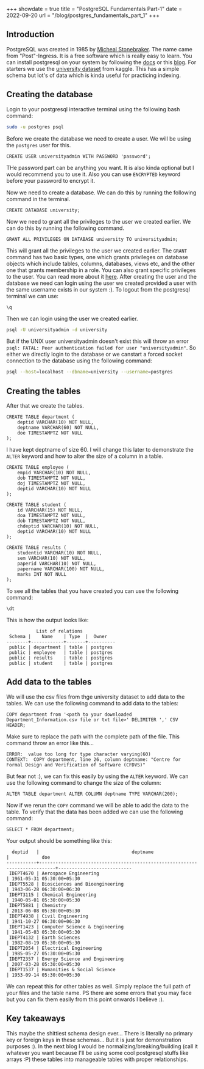 +++
showdate = true
title = "PostgreSQL Fundamentals Part-1"
date = 2022-09-20
url = "/blog/postgres_fundamentals_part_1"
+++

## Introduction

PostgreSQL was created in 1985 by [Micheal Stonebraker](https://en.wikipedia.org/wiki/Michael_Stonebraker). The name came from "Post"-Ingress. It is a free software which is really easy to learn. 
You can install postgresql on your system by following the [docs](https://www.postgresql.org/download/) or this [blog](https://www.digitalocean.com/community/tutorials/how-to-install-postgresql-on-ubuntu-20-04-quickstart).
For starters we use the [university dataset](https://www.kaggle.com/datasets/ananta/student-performance-dataset?select=Department_Information.csv) from kaggle. This has a simple schema but lot's of data which is kinda useful for practicing indexing.

## Creating the database
Login to your postgresql interactive terminal using the following bash command:
```bash
sudo -u postgres psql
``` 
Before we create the database we need to create a user. We will be using the `postgres` user for this. 
```postgresql
CREATE USER universityadmin WITH PASSWORD 'password';
```
THe password part can be anything you want. It is also kinda optional but I would recommend you to use it. Also you can use ```ENCRYPTED``` keyword before your password to encrypt it.

Now we need to create a database. We can do this by running the following command in the terminal.
```postgresql
CREATE DATABASE university;
```
Now we need to grant all the privileges to the user we created earlier. We can do this by running the following command.
```postgresql
GRANT ALL PRIVILEGES ON DATABASE university TO universityadmin;
```
This will grant all the privileges to the user we created earlier. The `GRANT` command has two basic types, one which grants privileges on database objects which include tables, columns, databases, views etc, and the other one that grants membership in a role. You can also grant specific privileges to the user. You can read more about it [here](https://www.postgresql.org/docs/current/sql-grant.html). 
After creating the user and the database we need can login using the user we created provided a user with the same username exists in our system :). To logout from the postgresql terminal we can use:
```postgresql
\q
```
Then we can login using the user we created earlier.
```bash
psql -U universityadmin -d university
```
But if the UNIX user universityadmin doesn't exist this will throw an error `psql: FATAL: Peer authentication failed for user "universityadmin"`. So either we directly login to the database or we canstart a forced socket connection to the database using the following command: 
```bash
psql --host=localhost --dbname=university --username=postgres
```

## Creating the tables
After that we create the tables.
```postgresql
CREATE TABLE department (
    deptid VARCHAR(10) NOT NULL,
    deptname VARCHAR(60) NOT NULL,
    doe TIMESTAMPTZ NOT NULL
);
```
I have kept deptname of size 60. I will change this later to demonstrate the `ALTER` keyword and how to alter the size of a column in a table.  
```postgresql
CREATE TABLE employee (
    empid VARCHAR(10) NOT NULL,
    dob TIMESTAMPTZ NOT NULL,
    doj TIMESTAMPTZ NOT NULL,
    deptid VARCHAR(10) NOT NULL
);
```
    
```postgresql
CREATE TABLE student (
    id VARCHAR(15) NOT NULL,
    doa TIMESTAMPTZ NOT NULL,
    dob TIMESTAMPTZ NOT NULL,
    chdeptid VARCHAR(10) NOT NULL,
    deptid VARCHAR(10) NOT NULL
);
```
    
```postgresql
CREATE TABLE results (
    studentid VARCHAR(10) NOT NULL,
    sem VARCHAR(10) NOT NULL,
    paperid VARCHAR(10) NOT NULL,
    papername VARCHAR(100) NOT NULL,
    marks INT NOT NULL
);
```

To see all the tables that you have created you can use the following command:
```postgresql
\dt
```
This is how the output looks like:
```
           List of relations
 Schema |    Name    | Type  |  Owner   
--------+------------+-------+----------
 public | department | table | postgres
 public | employee   | table | postgres
 public | results    | table | postgres
 public | student    | table | postgres
```

## Add data to the tables
We will use the csv files from thge university dataset to add data to the tables. We can use the following command to add data to the tables:
```postgresql
COPY department from '<path to your downloaded Department_Information.csv file or txt file>' DELIMITER ',' CSV HEADER;
```
Make sure to replace the path with the complete path of the file. This command throw an error like this...
```
ERROR:  value too long for type character varying(60)
CONTEXT:  COPY department, line 26, column deptname: "Centre for Formal Design and Verification of Software (CFDVS)"
```
But fear not :), we can fix this easily by using the `ALTER` keyword. We can use the following command to change the size of the column:
```postgresql
ALTER TABLE department ALTER COLUMN deptname TYPE VARCHAR(200);
``` 
Now if we rerun the `COPY` command we will be able to add the data to the table. To verify that the data has been added we can use the following command:
```postgresql
SELECT * FROM department;
```
Your output should be something like this:
```
  deptid   |                                  deptname                                  |            doe            
-----------+----------------------------------------------------------------------------+---------------------------
 IDEPT4670 | Aerospace Engineering                                                      | 1961-05-31 05:30:00+05:30
 IDEPT5528 | Biosciences and Bioengineering                                             | 1943-06-28 06:30:00+06:30
 IDEPT3115 | Chemical Engineering                                                       | 1940-05-01 05:30:00+05:30
 IDEPT5881 | Chemistry                                                                  | 2013-06-08 05:30:00+05:30
 IDEPT4938 | Civil Engineering                                                          | 1941-10-27 06:30:00+06:30
 IDEPT1423 | Computer Science & Engineering                                             | 1941-05-03 05:30:00+05:30
 IDEPT4132 | Earth Sciences                                                             | 1982-08-19 05:30:00+05:30
 IDEPT2054 | Electrical Engineering                                                     | 1985-05-27 05:30:00+05:30
 IDEPT2357 | Energy Science and Engineering                                             | 2007-03-28 05:30:00+05:30
 IDEPT1537 | Humanities & Social Science                                                | 1953-09-14 05:30:00+05:30
```
We can repeat this for other tables as well. Simply replace the full path of your files and the table name. PS there are some errors that you may face but you can fix them easily from this point onwards I believe :). 

## Key takeaways

This maybe the shittiest schema design ever... There is literally no primary key or foreign keys in these schemas... But it is just for demonstration purposes :). In the next blog I would be normalizing/breaking/building (call it whatever you want because I'll be using some cool postgresql stuffs like arrays :P) these tables into manageable tables with proper relationships. 

